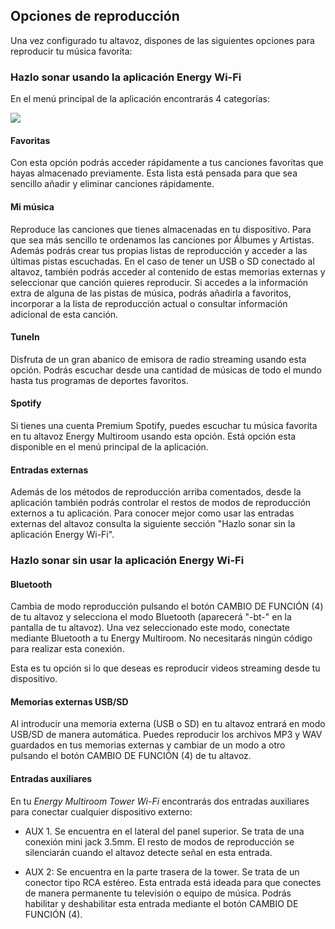 ## Opciones de reproducción

Una vez configurado tu altavoz, dispones de las siguientes opciones para reproducir tu música favorita:

### Hazlo sonar usando la aplicación Energy Wi-Fi

En el menú principal de la aplicación encontrarás 4 categorías:

![](http://static.energysistem.com/images/manuals/42677/56e83c069cf1e.jpg)

#### Favoritas

Con esta opción podrás acceder rápidamente a tus canciones favoritas que hayas almacenado previamente. Esta lista está pensada para que sea sencillo añadir y eliminar canciones rápidamente. 

#### Mi música

Reproduce las canciones que tienes almacenadas en tu dispositivo. Para que sea más sencillo te ordenamos las canciones por Álbumes y Artistas. Además podrás crear tus propias listas de reproducción y acceder a las últimas pistas escuchadas. En el caso de tener un USB o SD conectado al altavoz, también podrás acceder al contenido de estas memorias externas y seleccionar que canción quieres reproducir. Si accedes a la información extra de alguna de las pistas de música, podrás añadirla a favoritos, incorporar a la lista de reproducción actual o consultar información adicional de esta canción.

#### TuneIn

Disfruta de un gran abanico de emisora de radio streaming usando esta opción. Podrás escuchar desde una cantidad de músicas de todo el mundo hasta tus programas de deportes favoritos.  

#### Spotify
Si tienes una cuenta Premium Spotify, puedes escuchar tu música favorita en tu altavoz Energy Multiroom usando esta opción. Está opción esta disponible en el menú principal de la aplicación. 

#### Entradas externas
Además de los métodos de reproducción arriba comentados, desde la aplicación también podrás controlar el restos de modos de reproducción externos a tu aplicación. Para conocer mejor como usar las entradas externas del altavoz consulta la siguiente sección "Hazlo sonar sin la aplicación Energy Wi-Fi".


### Hazlo sonar sin usar la aplicación Energy Wi-Fi

#### Bluetooth

Cambia de modo reproducción pulsando el botón CAMBIO DE FUNCIÓN (4) de tu altavoz y selecciona el modo Bluetooth (aparecerá "-bt-" en la pantalla de tu altavoz). Una vez seleccionado este modo, conectate mediante Bluetooth a tu Energy Multiroom. No necesitarás ningún código para realizar esta conexión.

Esta es tu opción si lo que deseas es reproducir videos streaming desde tu dispositivo.

#### Memorias externas USB/SD

Al introducir una memoria externa (USB o SD) en tu altavoz entrará en modo USB/SD de manera automática. Puedes reproducir los archivos MP3 y WAV guardados en tus memorias externas y cambiar de un modo a otro pulsando el botón CAMBIO DE FUNCIÓN (4) de tu altavoz.

#### Entradas auxiliares

En tu *Energy Multiroom Tower Wi-Fi* encontrarás dos entradas auxiliares para conectar cualquier dispositivo externo:

- AUX 1. Se encuentra en el lateral del panel superior. Se trata de una conexión mini jack 3.5mm. El resto de modos de reproducción se silenciarán cuando el altavoz detecte señal en esta entrada.

- AUX 2: Se encuentra en la parte trasera de la tower. Se trata de un conector tipo RCA estéreo. Esta entrada está ideada para que conectes de manera permanente tu televisión o equipo de música. Podrás habilitar y deshabilitar esta entrada mediante el botón CAMBIO DE FUNCIÓN (4).



